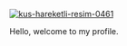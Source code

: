 <a href="https://www.hareketligifler.net/cat-kuslar-230.htm"><img src="https://www.hareketligifler.net/data/media/230/kus-hareketli-resim-0461.gif" border="0" alt="kus-hareketli-resim-0461" /></a>

Hello, welcome to my profile.

<!--
**BeydaNurPinarbasi/BeydaNurPinarbasi** is a ✨ _special_ ✨ repository because its `README.md` (this file) appears on your GitHub profile.

Here are some ideas to get you started:

- 🔭 I’m currently working on ...
- 🌱 I’m currently learning ...
- 👯 I’m looking to collaborate on ...
- 🤔 I’m looking for help with ...
- 💬 Ask me about ...
- 📫 How to reach me: ...
- 😄 Pronouns: ...
- ⚡ Fun fact: ...
-->
